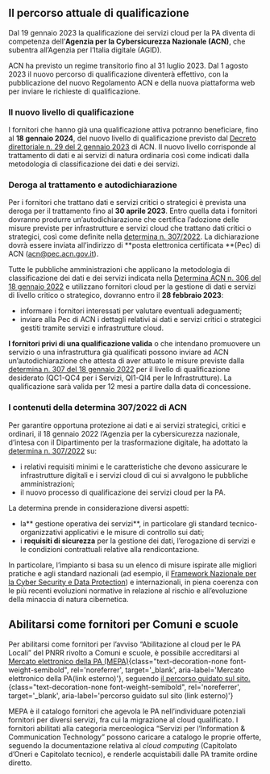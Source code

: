 ## Il percorso attuale di qualificazione
Dal 19 gennaio 2023 la qualificazione dei servizi cloud per la PA diventa di competenza dell’**Agenzia per la Cybersicurezza Nazionale (ACN)**, che subentra all’Agenzia per l’Italia digitale (AGID).

ACN ha previsto un regime transitorio fino al 31 luglio 2023. Dal 1 agosto 2023 il nuovo percorso di qualificazione diventerà effettivo, con la pubblicazione del nuovo Regolamento ACN e della nuova piattaforma web per inviare le richieste di qualificazione.

### Il nuovo livello di qualificazione
I fornitori che hanno già una qualificazione attiva potranno beneficiare, fino al **18 gennaio 2024**, del nuovo livello di qualificazione previsto dal [Decreto direttoriale n. 29 del 2 gennaio 2023](https://www.acn.gov.it/DecretodirettorialeQualificazioneServiziCloud2genn23DEFsigned.pdf) di ACN. Il nuovo livello corrisponde al trattamento di dati e ai servizi di natura ordinaria così come indicati dalla metodologia di classificazione dei dati e dei servizi.

### Deroga al trattamento e autodichiarazione
Per i fornitori che trattano dati e servizi critici o strategici è prevista una deroga per il trattamento fino al **30 aprile 2023**. Entro quella data i fornitori dovranno produrre un’autodichiarazione che certifica l’adozione delle misure previste per infrastrutture e servizi cloud che trattano dati critici o strategici, così come definite nella [determina n. 307/2022](https://assets.innovazione.gov.it/1642694131-det_307_cloud_ulteriorilerqc_20220118.pdf). La dichiarazione dovrà essere inviata all’indirizzo di **posta elettronica certificata **(Pec) di ACN ([acn@pec.acn.gov.it](mailto:acn@pec.acn.gov.it)).

Tutte le pubbliche amministrazioni che applicano la metodologia di classificazione dei dati e dei servizi indicata nella [Determina ACN n. 306 del 18 gennaio 2022](https://assets.innovazione.gov.it/1642693979-det_306_cloud_modclass_20220118.pdf) e utilizzano fornitori cloud per la gestione di dati e servizi di livello critico o strategico, dovranno entro il **28 febbraio 2023**:
* informare i fornitori interessati per valutare eventuali adeguamenti;
* inviare alla Pec di ACN i dettagli relativi ai dati e servizi critici o strategici gestiti tramite servizi e infrastrutture cloud. 

**I fornitori privi di una qualificazione valida** o che intendano promuovere un servizio o una infrastruttura già qualificati possono inviare ad ACN un’autodichiarazione che attesta di aver attuato le misure previste dalla [determina n. 307 del 18 gennaio 2022](https://assets.innovazione.gov.it/1642694131-det_307_cloud_ulteriorilerqc_20220118.pdf) per il livello di qualificazione desiderato (QC1-QC4 per i Servizi, QI1-QI4 per le Infrastrutture). La qualificazione sarà valida per 12 mesi a partire dalla data di concessione.

### I contenuti della determina 307/2022 di ACN
Per garantire opportuna protezione ai dati e ai servizi strategici, critici e ordinari, il 18 gennaio 2022 l’Agenzia per la cybersicurezza nazionale, d’intesa con il Dipartimento per la trasformazione digitale, ha adottato la [determina n. 307/2022](https://assets.innovazione.gov.it/1642694131-det_307_cloud_ulteriorilerqc_20220118.pdf) su:
* i relativi requisiti minimi e le caratteristiche che devono assicurare le infrastrutture digitali e i servizi cloud di cui si avvalgono le pubbliche amministrazioni;
* il nuovo processo di qualificazione dei servizi cloud per la PA.

La determina prende in considerazione diversi aspetti:
* la** gestione operativa dei servizi**, in particolare gli standard tecnico-organizzativi applicativi e le misure di controllo sui dati;
* i **requisiti di sicurezza** per la gestione dei dati, l’erogazione di servizi e le condizioni contrattuali relative alla rendicontazione.

In particolare, l’impianto si basa su un elenco di misure ispirate alle migliori pratiche e agli standard nazionali (ad esempio, il [Framework Nazionale per la Cyber Security e Data Protection](https://www.cybersecurityframework.it/)) e internazionali, in piena coerenza con le più recenti evoluzioni normative in relazione al rischio e all’evoluzione della minaccia di natura cibernetica.

## Abilitarsi come fornitori per Comuni e scuole
Per abilitarsi come fornitori per l’avviso “Abilitazione al cloud per le PA Locali” del PNRR rivolto a Comuni e scuole, è possibile accreditarsi al [Mercato elettronico della PA (MEPA)](https://www.acquistinretepa.it){class="text-decoration-none font-weight-semibold", rel='noreferrer', target='_blank', aria-label='Mercato elettronico della PA(link esterno)'}, seguendo [il percorso guidato sul sito.](https://www.acquistinretepa.it/opencms/opencms/come_vendere.html){class="text-decoration-none font-weight-semibold", rel='noreferrer', target='_blank', aria-label='percorso guidato sul sito (link esterno)'}

MEPA è il catalogo fornitori che agevola le PA nell’individuare potenziali fornitori per diversi servizi, fra cui la migrazione al cloud qualificato. I fornitori abilitati alla categoria merceologica “Servizi per l’Information & Communication Technology” possono caricare a catalogo le proprie offerte, seguendo la documentazione relativa al _cloud computing_ (Capitolato d’Oneri e Capitolato tecnico), e renderle acquistabili dalle PA tramite ordine diretto.